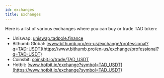 ```yaml
---
id: exchanges
title: Exchanges
---
```


Here is a list of various exchanges where you can buy or trade TAD token:

* Uniswap: [uniswap.tadpole.finance](https://uniswap.tadpole.finance)
* Bithumb Global: [www.bithumb.pro/en-us/exchange/professional?q=TAD-USDT](https://www.bithumb.pro/en-us/exchange/professional?q=TAD-USDT)
* Coinsbit: [coinsbit.io/trade/TAD_USDT](https://coinsbit.io/trade/TAD_USDT)
* Hotbit: [www.hotbit.io/exchange?symbol=TAD_USDT](https://www.hotbit.io/exchange?symbol=TAD_USDT)